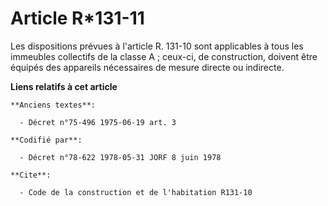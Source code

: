 # Article R*131-11

Les dispositions prévues à l'article R. 131-10 sont applicables à tous les immeubles collectifs de la classe A ; ceux-ci, de
construction, doivent être équipés des appareils nécessaires de mesure directe ou indirecte.

**Liens relatifs à cet article**

	**Anciens textes**:

	  - Décret n°75-496 1975-06-19 art. 3

	**Codifié par**:

	  - Décret n°78-622 1978-05-31 JORF 8 juin 1978

	**Cite**:

	  - Code de la construction et de l'habitation R131-10
